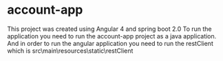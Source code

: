 # account-app
This project was created using Angular 4 and spring boot 2.0
To run the application you need to run the account-app project as a java application.
And in order to run the angular application you need to run the restClient which is
src\main\resources\static\restClient

